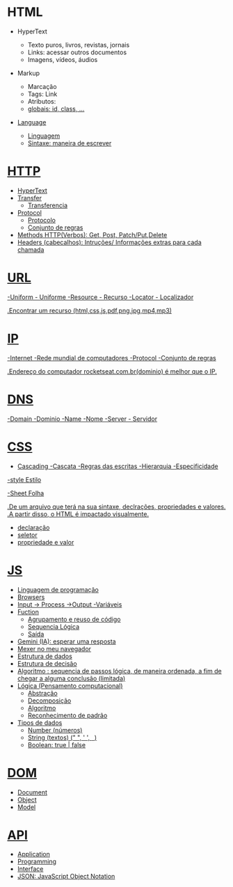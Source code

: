# HTML

- HyperText
    - Texto puros, livros, revistas, jornais
    - Links: acessar outros documentos
    - Imagens, vídeos, áudios

- Markup 
    - Marcação
    - Tags: <a> Link </a>
    - Atributos: <a id="site-rocketseat" class="button" href="https://rocketseat.com.br">
    - globais: id, class, ...

- Language
    - Linguagem
    - Sintaxe: maneira de escrever


# HTTP

- HyperText
- Transfer
    - Transferencia
- Protocol
    - Protocolo
    - Conjunto de regras
- Methods HTTP(Verbos): Get, Post, Patch/Put,Delete
- Headers (cabecalhos): Intruções/ Informações extras para cada chamada

# URL

-Uniform
    - Uniforme
-Resource
    - Recurso
-Locator
    - Localizador

.Encontrar um recurso (html,css,js,pdf,png,jpg,mp4,mp3)

# IP

-Internet
    -Rede mundial de computadores
-Protocol
    -Conjunto de regras

.Endereço do computador
 rocketseat.com.br(dominio) é melhor que o IP.

# DNS

-Domain
    -Dominio
-Name
    -Nome
-Server
    - Servidor

# CSS

- Cascading
    -Cascata
    -Regras das escritas
    -Hierarquia
    -Especificidade

-style
    Estilo

-Sheet
    Folha

.De um arquivo que terá na sua sintaxe, declrações, propriedades e valores.
.A partir disso, o HTML é impactado visualmente.

- declaração
- seletor
- propriedade e valor

# JS
- Linguagem de programação
- Browsers
- Input -> Process ->Output
-Variáveis 
- Fuction 
    - Agrupamento e reuso de código
    - Sequencia Lógica
    - Saída 
- Gemini (IA): esperar uma resposta
- Mexer no meu navegador
- Estrutura de dados
- Estrutura de decisão 
- Algoritmo : sequencia de passos lógica, de maneira ordenada, a fim de chegar a alguma conclusão (limitada)
- Lógica (Pensamento computacional)
    - Abstração 
    - Decomposição
    - Algoritmo
    - Reconhecimento de padrão
- Tipos de dados
    - Number (números)
    - String (textos) (" ", ' ', ` `)
    - Boolean: true | false

# DOM
- Document
- Object
- Model

# API 
- Application
- Programming
- Interface
- JSON: JavaScript Object Notation








